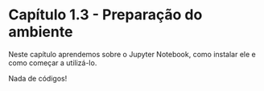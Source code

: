 # Capítulo 1.3 - Preparação do ambiente

Neste capítulo aprendemos sobre o Jupyter Notebook, como instalar ele e como começar a utilizá-lo.

Nada de códigos!